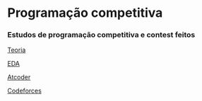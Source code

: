 # Programação competitiva

### Estudos de programação competitiva e contest feitos

<a href="https://github.com/Nanashii76/comp_prog/tree/main/theory"> Teoria </a>

<a href="https://github.com/Nanashii76/comp_prog/tree/main/EDA"> EDA </a>

<a href="https://github.com/Nanashii76/comp_prog/tree/main/Atcoder/"> Atcoder </a>

<a href="https://github.com/Nanashii76/comp_prog/tree/main/Codeforces/"> Codeforces </a>
